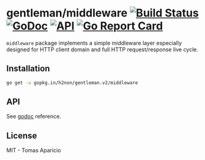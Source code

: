 # gentleman/middleware [![Build Status](https://travis-ci.org/h2non/gentleman.png)](https://travis-ci.org/h2non/gentleman) [![GoDoc](https://godoc.org/github.com/h2non/gentleman/middleware?status.svg)](https://godoc.org/github.com/h2non/gentleman/middleware) [![API](https://img.shields.io/badge/status-stable-green.svg?style=flat)](https://godoc.org/github.com/h2non/gentleman/middleware) [![Go Report Card](https://goreportcard.com/badge/github.com/h2non/gentleman/middleware)](https://goreportcard.com/report/github.com/h2non/gentleman/middleware)

`middleware` package implements a simple middleware layer especially designed for HTTP client domain and full HTTP request/response live cycle.

## Installation

```bash
go get -u gopkg.in/h2non/gentleman.v2/middleware
```

## API

See [godoc](https://godoc.org/github.com/h2non/gentleman/middleware) reference.

## License

MIT - Tomas Aparicio
